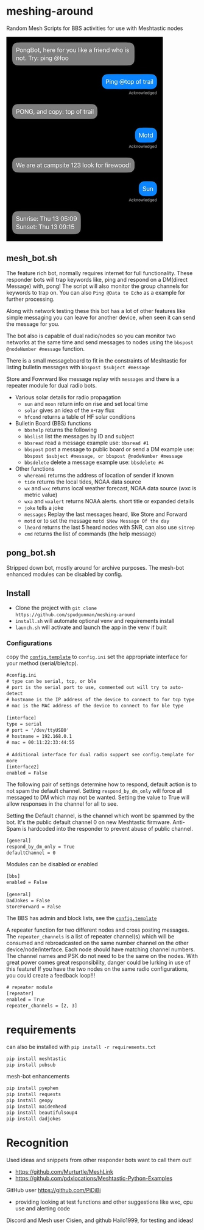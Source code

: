 # meshing-around
Random Mesh Scripts for BBS activities for use with Meshtastic nodes

![alt text](etc/pong-bot.jpg "Example Use")

## mesh_bot.sh
The feature rich bot, normally requires internet for full functionality. These responder bots will trap keywords like, ping and respond on a DM(direct Message) with, pong! The script will also monitor the group channels for keywords to trap on. You can also `Ping @Data to Echo` as a example for further processing.

Along with network testing these this bot has a lot of other features like simple messaging you can leave for another device, when seen it can send the message for you. 

The bot also is capable of dual radio/nodes so you can monitor two networks at the same time and send messages to nodes using the `bbspost @nodeNumber #message` function.

There is a small messageboard to fit in the constraints of Meshtastic for listing bulletin messages with `bbspost $subject #message`

Store and Fowrward like message replay with `messages` and there is a repeater module for dual radio bots.


- Various solar details for radio propagation
  - `sun` and `moon` return info on rise and set local time
  - `solar` gives an idea of the x-ray flux
  - `hfcond` returns a table of HF solar conditions
- Bulletin Board (BBS) functions
  - `bbshelp` returns the following
  - `bbslist` list the messages by ID and subject
  - `bbsread` read a message example use: `bbsread #1`
  - `bbspost` post a message to public board or send a DM example use: `bbspost $subject #message, or bbspost @nodeNumber #message`
  - `bbsdelete` delete a message example use: `bbsdelete #4`
- Other functions
  - `whereami` returns the address of location of sender if known
  - `tide` returns the local tides, NOAA data source
  - `wx` and `wxc` returns local weather forecast, NOAA data source (wxc is metric value)
  - `wxa` and `wxalert` returns NOAA alerts. short title or expanded details
  - `joke` tells a joke
  - `messages` Replay the last messages heard, like Store and Forward
  - `motd` or to set the message `motd $New Message Of the day`
  - `lheard` returns the last 5 heard nodes with SNR, can also use `sitrep`
  - `cmd` returns the list of commands (the help message)

## pong_bot.sh
Stripped down bot, mostly around for archive purposes. The mesh-bot enhanced modules can be disabled by config. 

## Install
- Clone the project with `git clone https://github.com/spudgunman/meshing-around`
- `install.sh` will automate optional venv and requirements install
- `launch.sh` will activate and launch the app in the venv if built

 ### Configurations
copy the [`config.template`](config.template) to `config.ini` set the appropriate interface for your method (serial/ble/tcp).

```
#config.ini
# type can be serial, tcp, or ble
# port is the serial port to use, commented out will try to auto-detect
# hostname is the IP address of the device to connect to for tcp type
# mac is the MAC address of the device to connect to for ble type

[interface]
type = serial
# port = '/dev/ttyUSB0'
# hostname = 192.168.0.1
# mac = 00:11:22:33:44:55

# Additional interface for dual radio support see config.template for more
[interface2]
enabled = False
```

The following pair of settings determine how to respond, default action is to not spam the default channel. Setting `respond_by_dm_only` will force all messaged to DM which may not be wanted. Setting the value to True will allow responses in the channel for all to see. 

Setting the Default channel, is the channel which wont be spammed by the bot. It's the public default channel 0 on new Meshtastic firmware. Anti-Spam is hardcoded into the responder to prevent abuse of public channel. 
```
[general]
respond_by_dm_only = True
defaultChannel = 0
```

Modules can be disabled or enabled
```
[bbs]
enabled = False

[general]
DadJokes = False
StoreForward = False
```
The BBS has admin and block lists, see the [`config.template`](config.template)

A repeater function for two different nodes and cross posting messages. The `repeater_channels` is a list of repeater channel(s) which will be consumed and rebroadcasted on the same number channel on the other device/node/interface. Each node should have matching channel numbers. The channel names and PSK do not need to be the same on the nodes. With great power comes great responsibility, danger could be lurking in use of this feature! If you have the two nodes on the same radio configurations, you could create a feedback loop!!!

```
# repeater module
[repeater]
enabled = True
repeater_channels = [2, 3]
```

# requirements
can also be installed with `pip install -r requirements.txt`

```
pip install meshtastic
pip install pubsub
```
mesh-bot enhancements

```
pip install pyephem
pip install requests
pip install geopy
pip install maidenhead
pip install beautifulsoup4
pip install dadjokes
```

# Recognition
Used ideas and snippets from other responder bots want to call them out!
 - https://github.com/Murturtle/MeshLink
 - https://github.com/pdxlocations/Meshtastic-Python-Examples

GitHub user https://github.com/PiDiBi
 - providing looking at test functions and other suggestions like wxc, cpu use and alerting code

Discord and Mesh user Cisien, and github Hailo1999, for testing and ideas!


